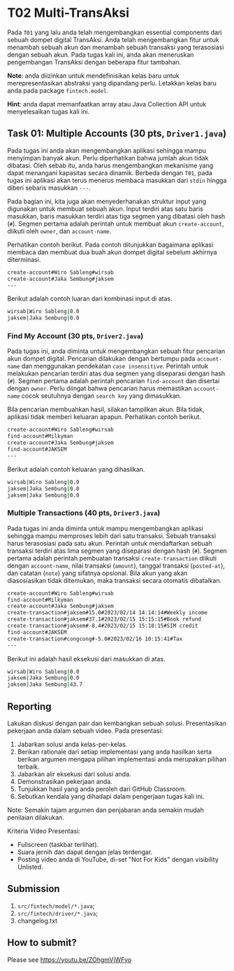 # T02 Multi-TransAksi

Pada ```T01``` yang lalu anda telah mengembangkan essential components dari sebuah dompet digital TransAksi. Anda telah mengembangkan fitur untuk menambah sebuah akun dan menambah sebuah transaksi yang terasosiasi dengan sebuah akun. Pada tugas kali ini, anda akan meneruskan pengembangan TransAksi dengan beberapa fitur tambahan.

**Note**: anda diizinkan untuk mendefinisikan kelas baru untuk merepresentasikan abstraksi yang dipandang perlu. Letakkan kelas baru anda pada package ```fintech.model```.

**Hint**: anda dapat memanfaatkan array atau Java Collection API untuk menyelesaikan tugas kali ini.

## Task 01: Multiple Accounts (30 pts, ```Driver1.java```)

Pada tugas ini anda akan mengembangkan aplikasi sehingga mampu menyimpan banyak akun. Perlu diperhatikan bahwa jumlah akun tidak dibatasi. Oleh sebab itu, anda harus mengembangkan mekanisme yang dapat menangani kapasitas secara dinamik. Berbeda dengan ```T01```, pada tugas ini aplikasi akan terus menerus membaca masukkan dari ```stdin``` hingga diberi sebaris masukkan ```---```.

Pada bagian ini, kita juga akan menyederhanakan struktur input yang digunakan untuk membuat sebuah akun. Input terdiri atas satu baris masukkan, baris masukkan terdiri atas tiga segmen yang dibatasi oleh hash (```#```). Segmen pertama adalah perintah untuk membuat akun ```create-account```, diikuti oleh ```owner```, dan ```account-name```.

Perhatikan contoh berikut. Pada contoh ditunjukkan bagaimana aplikasi membaca dan membuat dua buah akun dompet digital sebelum akhirnya diterminasi.

```bash
create-account#Wiro Sableng#wirsab
create-account#Jaka Sembung#jaksem
---

```

Berikut adalah contoh luaran dari kombinasi input di atas.

```bash
wirsab|Wiro Sableng|0.0
jaksem|Jaka Sembung|0.0

```

### Find My Account (30 pts, ```Driver2.java```)

Pada tugas ini, anda diminta untuk mengembangkan sebuah fitur pencarian akun dompet digital. Pencarian dilakukan dengan bertumpu pada ```account-name``` dan menggunakan pendekatan ```case insensitive```. Perintah untuk melakukan pencarian terdiri atas dua segmen yang diseparasi dengan hash (```#```). Segmen pertama adalah perintah pencarian ```find-account``` dan disertai dengan ```owner```. Perlu diingat bahwa pencarian harus memastikan ```account-name``` cocok seutuhnya dengan ```search key``` yang dimasukkan.

Bila pencarian membuahkan hasil, silakan tampilkan akun. Bila tidak, aplikasi tidak memberi keluaran apapun. Perhatikan contoh berikut.

```bash
create-account#Wiro Sableng#wirsab
find-account#Milkyman
create-account#Jaka Sembung#jaksem
find-account#JAKSEM
---

```

Berikut adalah contoh keluaran yang dihasilkan.

```bash
wirsab|Wiro Sableng|0.0
jaksem|Jaka Sembung|0.0
jaksem|Jaka Sembung|0.0

```

### Multiple Transactions (40 pts, ```Driver3.java```)

Pada tugas ini anda diminta untuk mampu mengembangkan aplikasi sehingga mampu memproses lebih dari satu transaksi. Sebuah transaksi harus terasosiasi pada satu akun. Perintah untuk mendaftarkan sebuah transaksi terdiri atas lima segmen yang diseparasi dengan hash (```#```). Segmen pertama adalah perintah pembuatan transaksi ```create-transaction``` diikuti dengan ```account-name```, nilai transaksi (```amount```), tanggal transaksi (```posted-at```), dan catatan (```note```) yang sifatnya opsional. Bila akun yang akan diasosiasikan tidak ditemukan, maka transaksi secara otomatis dibatalkan.

```bash
create-account#Wiro Sableng#wirsab
find-account#Milkyman
create-account#Jaka Sembung#jaksem
create-transaction#jaksem#15.0#2023/02/14 14:14:14#Weekly income
create-transaction#jaksem#37.1#2023/02/15 15:15:15#Book refund
create-transaction#jaksem#-8.4#2023/02/15 15:18:15#SIM credit
find-account#JAKSEM
create-transaction#congcong#-5.0#2023/02/16 10:15:41#Tax
---

```

Berikut ini adalah hasil eksekusi dari masukkan di atas.

```bash
wirsab|Wiro Sableng|0.0
jaksem|Jaka Sembung|0.0
jaksem|Jaka Sembung|43.7

```

## Reporting
Lakukan diskusi dengan pair dan kembangkan sebuah solusi. Presentasikan pekerjaan anda dalam sebuah video. Pada presentasi:
1. Jabarkan solusi anda kelas-per-kelas.
2. Berikan rationale dari setiap implementasi yang anda hasilkan serta berikan argumen mengapa pilihan implementasi anda merupakan pilihan terbaik.
3. Jabarkan alir eksekusi dari solusi anda.
4. Demonstrasikan pekerjaan anda.
5. Tunjukkan hasil yang anda peroleh dari GitHub Classroom.
6. Sebutkan kendala yang dihadapi dalam pengerjaan tugas kali ini.

Note: Semakin tajam argumen dan penjabaran anda semakin mudah penilaian dilakukan.

Kriteria Video Presentasi:
+ Fullscreen (taskbar terlihat).
+ Suara jernih dan dapat dengan jelas terdengar.
+ Posting video anda di YouTube, di-set "Not For Kids" dengan visibility Unlisted.

## Submission
1. ```src/fintech/model/*.java```;
2. ```src/fintech/driver/*.java```;
3. changelog.txt

## How to submit?
Please see https://youtu.be/ZOhgmVjWFyo





